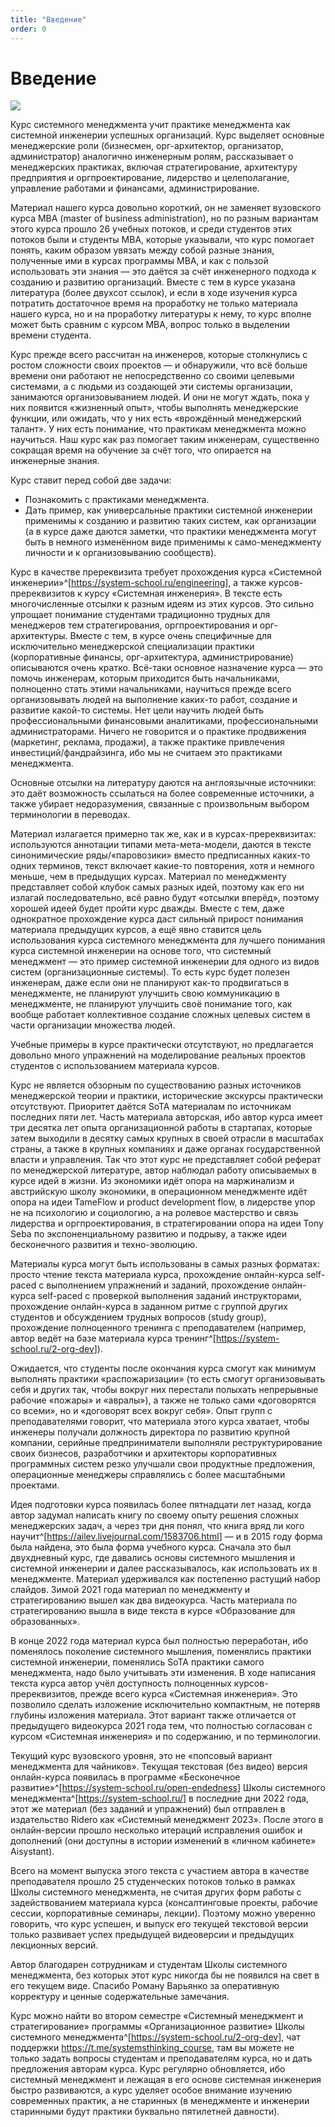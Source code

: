 ```yaml
---
title: "Введение"
order: 0
---
```


# Введение

![](/ru/systems-management/0.jpeg)

Курс системного менеджмента учит практике менеджмента как системной инженерии успешных организаций. Курс выделяет основные менеджерские роли (бизнесмен, орг-архитектор, организатор, администратор) аналогично инженерным ролям, рассказывает о менеджерских практиках, включая стратегирование, архитектуру предприятия и оргпроектирование, лидерство и целеполагание, управление работами и финансами, администрирование.

Материал нашего курса довольно короткий, он не заменяет вузовского курса MBA (master of business administration), но по разным вариантам этого курса прошло 26 учебных потоков, и среди студентов этих потоков были и студенты MBA, которые указывали, что курс помогает понять, каким образом увязать между собой разные знания, полученные ими в курсах программы MBA, и как с пользой использовать эти знания — это даётся за счёт инженерного подхода к созданию и развитию организаций. Вместе с тем в курсе указана литература (более двухсот ссылок), и если в ходе изучения курса потратить достаточное время на проработку не только материала нашего курса, но и на проработку литературы к нему, то курс вполне может быть сравним с курсом MBA, вопрос только в выделении времени студента.

Курс прежде всего рассчитан на инженеров, которые столкнулись с ростом сложности своих проектов — и обнаружили, что всё больше времени они работают не непосредственно со своими целевыми системами, а с людьми из создающей эти системы организации, занимаются организовыванием людей. И они не могут ждать, пока у них появится «жизненный опыт», чтобы выполнять менеджерские функции, или ожидать, что у них есть «врождённый менеджерский талант». У них есть понимание, что практикам менеджмента можно научиться. Наш курс как раз помогает таким инженерам, существенно сокращая время на обучение за счёт того, что опирается на инженерные знания.

Курс ставит перед собой две задачи:

* Познакомить с практиками менеджмента.
* Дать пример, как универсальные практики системной инженерии применимы к созданию и развитию таких систем, как организации (а в курсе даже даются заметки, что практики менеджмента могут быть в немного изменённом виде применимы к само-менеджменту личности и к организовыванию сообществ).

Курс в качестве пререквизита требует прохождения курса «Системной инженерии»^[<https://system-school.ru/engineering>], а также курсов-пререквизитов к курсу «Системная инженерия». В тексте есть многочисленные отсылки к разным идеям из этих курсов. Это сильно упрощает понимание студентами традиционно трудных для менеджеров тем стратегирования, оргпроектирования и орг-архитектуры. Вместе с тем, в курсе очень специфичные для исключительно менеджерской специализации практики (корпоративные финансы, орг-архитектура, администрирование) описываются очень кратко. Всё-таки основное назначение курса — это помочь инженерам, которым приходится быть начальниками, полноценно стать этими начальниками, научиться прежде всего организовывать людей на выполнение каких-то работ, создание и развитие какой-то системы. Нет цели научить людей быть профессиональными финансовыми аналитиками, профессиональными администраторами. Ничего не говорится и о практике продвижения (маркетинг, реклама, продажи), а также практике привлечения инвестиций/фандрайзинга, ибо мы не считаем это практиками менеджмента.

Основные отсылки на литературу даются на англоязычные источники: это даёт возможность ссылаться на более современные источники, а также убирает недоразумения, связанные с произвольным выбором терминологии в переводах.

Материал излагается примерно так же, как и в курсах-пререквизитах: используются аннотации типами мета-мета-модели, даются в тексте синонимические ряды/«паровозики» вместо предписанных каких-то одних терминов, текст включает какие-то повторения, хотя и немного меньше, чем в предыдущих курсах. Материал по менеджменту представляет собой клубок самых разных идей, поэтому как его ни излагай последовательно, всё равно будут «отсылки вперёд», поэтому хорошей идеей будет пройти курс дважды. Вместе с тем, даже однократное прохождение курса даст сильный прирост понимания материала предыдущих курсов, а ещё явно ставится цель использования курса системного менеджмента для лучшего понимания курса системной инженерии на основе того, что системный менеджмент — это пример системной инженерии для одного из видов систем (организационные системы). То есть курс будет полезен инженерам, даже если они не планируют как-то продвигаться в менеджменте, не планируют улучшить свою коммуникацию в менеджменте, не планируют улучшить своё понимание того, как вообще работает коллективное создание сложных целевых систем в части организации множества людей.

Учебные примеры в курсе практически отсутствуют, но предлагается довольно много упражнений на моделирование реальных проектов студентов с использованием материала курсов.

Курс не является обзорным по существованию разных источников менеджерской теории и практики, исторические экскурсы практически отсутствуют. Приоритет даётся SoTA материалам по источникам последних пяти лет. Часть материала авторская, ибо автор курса имеет три десятка лет опыта организационной работы в стартапах, которые затем выходили в десятку самых крупных в своей отрасли в масштабах страны, а также в крупных компаниях и даже органах государственной власти и управления. Так что этот курс не представляет собой реферат по менеджерской литературе, автор наблюдал работу описываемых в курсе идей в жизни. Из экономики идёт опора на маржинализм и австрийскую школу экономики, в операционном менеджменте идёт опора на идеи TameFlow и product development flow, в лидерстве упор не на психологию и социологию, а на ролевое мастерство и связь лидерства и оргпроектирования, в стратегировании опора на идеи Tony Seba по экспоненциальному развитию и подрыву, а также идеи бесконечного развития и техно-эволюцию.

Материалы курса могут быть использованы в самых разных форматах: просто чтение текста материала курса, прохождение онлайн-курса self-paced с выполнением упражнений и заданий, прохождение онлайн-курса self-paced с проверкой выполнения заданий инструкторами, прохождение онлайн-курса в заданном ритме с группой других студентов и обсуждением трудных вопросов (study group), прохождение полноценного тренинга с преподавателем (например, автор ведёт на базе материала курса тренинг^[<https://system-school.ru/2-org-dev>]).

Ожидается, что студенты после окончания курса смогут как минимум выполнять практики «распожаризации» (то есть смогут организовывать себя и других так, чтобы вокруг них перестали полыхать непрерывные рабочие «пожары» и «авралы»), а также не только сами «договорятся со всеми», но и «договорят всех вокруг себя». Опыт групп с преподавателями говорит, что материала этого курса хватает, чтобы инженеры получали должность директора по развитию крупной компании, серийные предприниматели выполняли реструктурирование своих бизнесов, разработчики и архитекторы корпоративных программных систем резко улучшали свои продуктные предложения, операционные менеджеры справлялись с более масштабными проектами.

Идея подготовки курса появилась более пятнадцати лет назад, когда автор задумал написать книгу по своему опыту решения сложных менеджерских задач, а через три дня понял, что книга вряд ли кого научит^[<https://ailev.livejournal.com/1583706.html>] — и в 2015 году форма была найдена, это была форма учебного курса. Сначала это был двухдневный курс, где давались основы системного мышления и системной инженерии и далее рассказывалось, как использовать их в менеджменте. Материал удерживался как постепенно растущий набор слайдов. Зимой 2021 года материал по менеджменту и стратегированию вышел как два видеокурса. Часть материала по стратегированию вышла в виде текста в курсе «Образование для образованных».

В конце 2022 года материал курса был полностью переработан, ибо поменялось поколение системного мышления, поменялись практики системной инженерии, поменялись SoTA практики самого менеджмента, надо было учитывать эти изменения. В ходе написания текста курса автор учёл доступность полноценных курсов-пререквизитов, прежде всего курса «Системная инженерия». Это позволило сделать изложение исключительно компактным, не потеряв глубины изложения материала. Этот вариант также отличается от предыдущего видеокурса 2021 года тем, что полностью согласован с курсом «Системная инженерия» и по содержанию, и по терминологии.

Текущий курс вузовского уровня, это не «попсовый вариант менеджмента для чайников». Текущая текстовая (без видео) версия онлайн-курса появилась в программе «Бесконечное развитие»^[<https://system-school.ru/open-endedness>] Школы системного менеджмента^[<https://system-school.ru/>] в последние дни 2022 года, этот же материал (без заданий и упражнений) был отправлен в издательство Ridero как «Системный менеджмент 2023». После этого в онлайн-версии прошло несколько итераций исправления ошибок и дополнений (они доступны в истории изменений в «личном кабинете» Aisystant).

Всего на момент выпуска этого текста с участием автора в качестве преподавателя прошло 25 студенческих потоков только в рамках Школы системного менеджмента, не считая других форм работы с задействованием материала курса (консалтинговые проекты, рабочие сессии, корпоративные семинары, лекции). Поэтому можно уверенно говорить, что курс успешен, и выпуск его текущей текстовой версии только развивает успех предыдущей видеоверсии и предыдущих лекционных версий.

Автор благодарен сотрудникам и студентам Школы системного менеджмента, без которых этот курс никогда бы не появился на свет в его текущем виде. Спасибо Роману Варьянко за оперативную корректуру и ценные содержательные замечания.

Курс можно найти во втором семестре «Системный менеджмент и стратегирование» программы «Организационное развитие» Школы системного менеджмента^[<https://system-school.ru/2-org-dev>], чат поддержки <https://t.me/systemsthinking_course>, там вы можете не только задать вопросы студентам и преподавателям курса, но и дать предложения авторам курса. Курс регулярно обновляется, ибо системный менеджмент и лежащая в его основе системная инженерия быстро развиваются, а курс уделяет особое внимание изучению современных практик, а не старинных (в менеджменте и инженерии старинными будут практики буквально пятилетней давности).